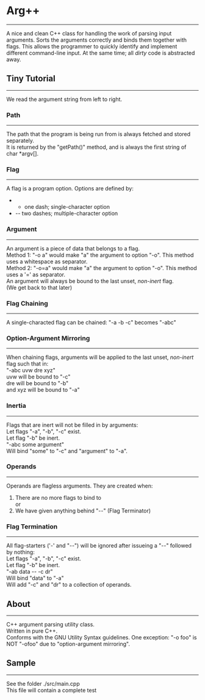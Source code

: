 # Arg++ #
---------

A nice and clean C++ class for handling the work of parsing input arguments.
Sorts the arguments correctly and binds them together with flags.
This allows the programmer to quickly identify and implement different command-line input.
At the same time; all _dirty_ code is abstracted away.

## Tiny Tutorial ##
-------------------

We read the argument string from left to right.

### Path ###
------------

The path that the program is being run from is always fetched and stored separately.  
It is returned by the "getPath()" method, and is always the first string of char *argv[].

### Flag ###
------------

A flag is a program option. Options are defined by:  
* - one dash; single-character option  
* -- two dashes; multiple-character option  

### Argument ###
----------------

An argument is a piece of data that belongs to a flag.  
Method 1: "-o a" would make "a" the argument to option "-o". This method uses a whitespace as separator.  
Method 2: "-o=a" would make "a" the argument to option "-o". This method uses a '=' as separator.  
An argument will always be bound to the last unset, _non-inert_ flag.  
(We get back to that later)

### Flag Chaining ###
---------------------

A single-characted flag can be chained:
  "-a -b -c" becomes "-abc"

### Option-Argument Mirroring ###
---------------------------------

When chaining flags, arguments will be applied to the last unset, _non-inert_ flag such that in:  
  "-abc uvw dre xyz"  
uvw will be bound to "-c"  
dre will be bound to "-b"  
and xyz will be bound to "-a"  

### Inertia ###
---------------

Flags that are inert will not be filled in by arguments:  
  Let flags "-a", "-b", "-c" exist.  
  Let flag "-b" be inert.  
  "-abc some argument"  
Will bind "some" to "-c" and "argument" to "-a".

### Operands ###
----------------

Operands are flagless arguments. They are created when:  
1. There are no more flags to bind to  
or  
2. We have given anything behind "--" (Flag Terminator)

### Flag Termination ###
------------------------

All flag-starters ('-' and "--") will be ignored after issueing a "--" followed by nothing:  
  Let flags "-a", "-b", "-c" exist.  
  Let flag "-b" be inert.  
  "-ab data -- -c dr"  
Will bind "data" to "-a"  
Will add "-c" and "dr" to a collection of operands.


## About ##
-----------

C++ argument parsing utility class.  
Written in pure C++.  
Conforms with the GNU Utility Syntax guidelines. One exception: "-o foo" is NOT "-ofoo" due to "option-argument mirroring".

## Sample ##
------------

See the folder ./src/main.cpp  
This file will contain a complete test